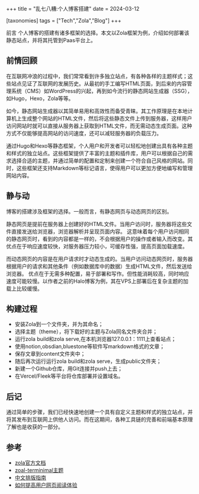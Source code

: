 +++
title = "乱七八糟:个人博客搭建"
date = 2024-03-12

[taxonomies]
tags = ["Tech","Zola","Blog"]
+++


前言 个人博客的搭建有诸多框架的选择。本文以Zola框架为例，介绍如何部署该静态站点，并将其托管到Paas平台上。
<!-- more -->
## 前情回顾
在互联网冲浪的过程中，我们常常看到许多独立站点，有各种各样的主题样式；这些站点见证了互联网的发展历史。从最初的手工编写HTML页面，到后来的内容管理系统（CMS）如WordPress的兴起，再到如今流行的静态网站生成器（SSG），如Hugo，Hexo，Zola等等。

如今，静态网站生成器以其简单易用和高效性而备受青睐。其工作原理是在本地计算机上生成整个网站的HTML文件，然后将这些静态文件上传到服务器，这样用户访问网站时就可以直接从服务器上获取到HTML文件，而无需动态生成页面。这种方式不仅能够提高网站的访问速度，还可以减轻服务器的负载压力。

通过Hugo和Hexo等静态框架，个人用户和开发者可以轻松地创建出具有各种主题和样式的独立站点。这些框架提供了丰富的主题和插件库，用户可以根据自己的需求选择合适的主题，并通过简单的配置和定制来创建一个符合自己风格的网站。同时，这些框架还支持Markdown等标记语言，使得用户可以更加方便地编写和管理网站内容。

## 静与动

博客的搭建涉及框架的选择。一般而言，有静态网页与动态网页的区别。

静态网页是提前在服务器上创建好的HTML文件。当用户访问时，服务器将这些文件直接发送给浏览器，浏览器解析并呈现页面内容。
这意味着每个用户访问相同的静态网页时，看到的内容都是一样的，不会根据用户的操作或者输入而改变。其优点在于响应速度较快，对服务器压力较小，可缓存性强，提高页面加载速度。

而动态网页的内容是在用户请求时才动态生成的。当用户访问动态网页时，服务器根据用户的请求和其他条件（例如数据库中的数据）生成HTML文件，然后发送给浏览器。
优点在于无需多种配置，易于部署和写作。但性能消耗较高，同时响应速度可能较慢。以作者之前的Halo博客为例，其在VPS上部署后在复杂主题的加载上比较缓慢。

## 构建过程
- 安装Zola到一个文件夹，并为其命名；
- 选择主题（theme），将下载好的主题与Zola同名文件夹合并；
- 运行zola build和zola serve,在本机浏览器127.0.0.1：1111上查看站点；
- 使用notion,obsdian,bluestone等软件写markdown格式的文章；
- 保存文章到content文件夹中；
- 随后再次运行运行zola build和zola serve，生成public文件夹；
- 新建一个Github仓库，用Git连接并push上去；
- 在Vercel/Fleek等平台将仓库部署并设置域名。

## 后记
通过简单的步骤，我们已经快速地创建一个具有自定义主题和样式的独立站点，并将其发布到互联网上供他人访问。而在这期间，各种工具链的完善和前端基本原理了解也是收获的一部分。


## 参考
- [zola官方文档](https://www.getzola.org/documentation/getting-started/overview/)
- [zoal-terminimal主题](https://github.com/pawroman/zola-theme-terminimal)
- [中文排版指南](https://github.com/aaranxu/chinese-copywriting-guidelines)
- [如何提高用户网页阅读体验](https://atpx.com/blog/improving-online-reading-experience/)